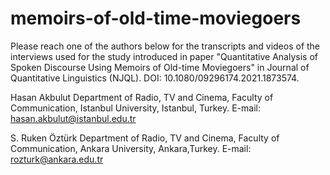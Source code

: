 # memoirs-of-old-time-moviegoers

Please reach one of the authors below for the transcripts and videos of the interviews used for the study introduced in paper "Quantitative Analysis of Spoken Discourse Using Memoirs of Old-time Moviegoers" in Journal of Quantitative Linguistics (NJQL). DOI: 10.1080/09296174.2021.1873574.

Hasan Akbulut Department of Radio, TV and Cinema, Faculty of Communication, Istanbul University, Istanbul, Turkey. 
E-mail: hasan.akbulut@istanbul.edu.tr

S. Ruken Öztürk Department of Radio, TV and Cinema, Faculty of Communication, Ankara University, Ankara,Turkey. 
E-mail: rozturk@ankara.edu.tr
